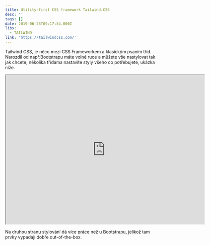 ```yaml
---
title: Utility-first CSS framework Tailwind.CSS
desc: ''
tags: []
date: 2019-06-25T09:17:54.000Z
libs:
  - TAILWIND
link: 'https://tailwindcss.com/'
---
```


Tailwind CSS, je něco mezi CSS Frameworkem a klasickým psaním tříd.
Narozdíl od např:Bootstrapu máte volné ruce a můžete vše nastylovat tak jak chcete, několika třídama nastavíte styly všeho co potřebujete, ukázka níže.

<iframe src="https://tailwindcss.com//workflow-animation" class="border-0 mx-auto" style="width: 40rem; height: 30rem;"></iframe>

Na druhou stranu stylování dá více práce než u Bootstrapu, jelikož tam prvky vypadají dobře out-of-the-box.
